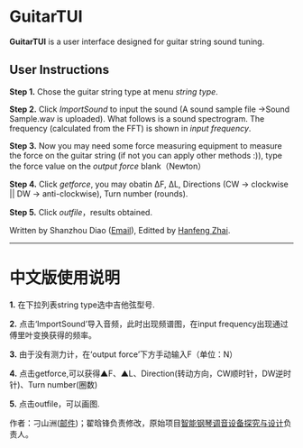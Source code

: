 # GuitarTUI

**GuitarTUI** is a user interface designed for guitar string sound tuning.

## User Instructions

**Step 1.** Chose the guitar string type at menu *string type*.

**Step 2.** Click *ImportSound* to input the sound (A sound sample file ->Sound Sample.wav is uploaded). What follows is a sound spectrogram. The frequency (calculated from the FFT) is shown in *input frequency*.

**Step 3.** Now you may need some force measuring equipment to measure the force on the guitar string (if not you can apply other methods :)), type the force value on the *output force* blank（Newton） 

**Step 4.** Click *getforce*, you may obatin ΔF, ΔL, Directions (CW -> clockwise || DW -> anti-clockwise), Turn number (rounds). 

**Step 5.** Click *outfile*，results obtained. 


Written by Shanzhou Diao ([Email](coder_vanir@163.com)), Editted by [Hanfeng Zhai](hanfengzhai.net).



***

# 中文版使用说明

**1.** 在下拉列表string type选中吉他弦型号.

**2.** 点击‘ImportSound’导入音频，此时出现频谱图，在input frequency出现通过傅里叶变换获得的频率。

**3.** 由于没有测力计，在‘output force’下方手动输入F（单位：N）

**4.** 点击getforce,可以获得▲F、▲L、Direction(转动方向，CW顺时针，DW逆时针)、Turn number(圈数)

**5.** 点击outfile，可以画图.

作者：刁山洲([邮件](coder_vanir@163.com))；翟晗锋负责修改，原始项目[智能钢琴调音设备探究与设计](http://gjcxcy.bjtu.edu.cn/NewLXItemListForStudentDetail.aspx?ItemNo=422368&year=2019&type=student)负责人。
